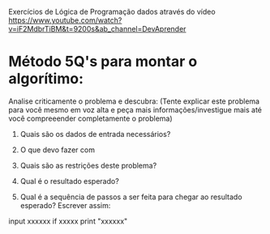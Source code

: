 Exercícios de Lógica de Programação dados através do vídeo https://www.youtube.com/watch?v=iF2MdbrTiBM&t=9200s&ab_channel=DevAprender


# Método 5Q's para montar o algorítimo:
Analise criticamente o problema e descubra:
(Tente explicar este problema para você mesmo em voz alta e peça mais informações/investigue mais até você compreeender completamente o problema)

1. Quais são os dados de entrada necessários?

2. O que devo fazer com 

3. Quais são as restrições deste problema?

4. Qual é o resultado esperado?

5. Qual é a sequência de passos a ser feita para chegar ao resultado esperado?
Escrever assim:

input xxxxxx
if xxxxx
print "xxxxxx"

